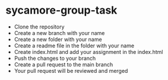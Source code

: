 # sycamore-group-task
- Clone the repository
- Create a new branch with your name
- Create a new folder with your name
- Create a readme file in the folder with your name
- Create index.html and add your assignment in the index.html
- Push the changes to your branch
- Create a pull request to the main branch
- Your pull request will be reviewed and merged

